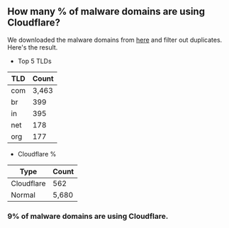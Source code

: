 ## How many % of malware domains are using Cloudflare?


We downloaded the malware domains from [here](https://urlhaus.abuse.ch) and filter out duplicates.
Here's the result.


[//]: # (start replacement)


- Top 5 TLDs

| TLD | Count |
| --- | --- |
| com | 3,463 |
| br | 399 |
| in | 395 |
| net | 178 |
| org | 177 |


- Cloudflare %

| Type | Count |
| --- | --- |
| Cloudflare | 562 |
| Normal | 5,680 |


### 9% of malware domains are using Cloudflare.